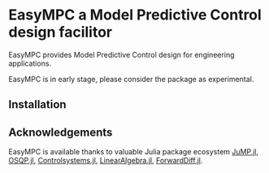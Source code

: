 # EasyMPC a Model Predictive Control design facilitor 

EasyMPC provides Model Predictive Control design for engineering applications.

EasyMPC is in early stage, please consider the package as experimental. 

## Installation


## Acknowledgements

EasyMPC is available thanks to valuable Julia package ecosystem [JuMP.jl](https://jump.dev/JuMP.jl/stable/), [OSQP.jl](https://github.com/oxfordcontrol/OSQP.jl), [Controlsystems.jl](https://github.com/JuliaControl/ControlSystems.jl), [LinearAlgebra.jl](https://github.com/JuliaLang/julia), [ForwardDiff.jl](https://github.com/JuliaDiff/ForwardDiff.jl).

